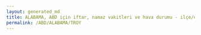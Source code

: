 ```yaml
---
layout: generated_md
title: ALABAMA, ABD için iftar, namaz vakitleri ve hava durumu - ilçe/eyalet seç
permalink: /ABD/ALABAMA/TROY
---
```


<script type="text/javascript">
  var country = ABD;
  var city = ALABAMA;
  var state = TROY;
  var lat = 72;
  var lon = 21;
</script>
